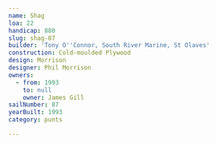 ```yaml
---
name: Shag
loa: 22
handicap: 880
slug: shag-87
builder: 'Tony O''Connor, South River Marine, St Olaves'
construction: Cold-moulded Plywood
design: Morrison
designer: Phil Morrison
owners:
  - from: 1993
    to: null
    owner: James Gill
sailNumber: 87
yearBuilt: 1993
category: punts

---
```

